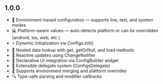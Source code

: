 ## 1.0.0

- 🧩 Environment-based configuration — supports live, test, and system modes
- 💻 Platform-aware values — auto-detects platform or can be overridden (android, ios, web, etc.)
- ⚡️ Dynamic initialization via Configs.init()
- 🧠 Nested data lookup with get, getOrNull, and load methods
- 🔁 Reactive updates using ChangeNotifier
- 🧱 Declarative UI integration via ConfigBuilder widget
- 🧩 Extensible delegate system (ConfigsDelegate)
- 🧮 Supports environment merging and platform overrides
- 🔍 Type-safe parsing and modifier callbacks
